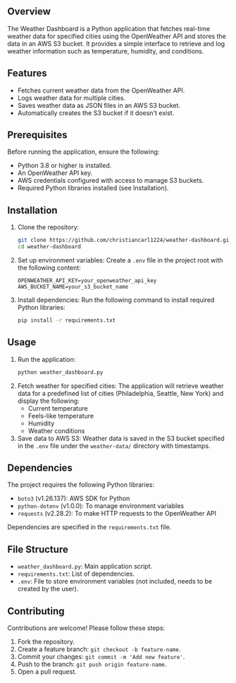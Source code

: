 ## Overview

The Weather Dashboard is a Python application that fetches real-time weather data for specified cities using the OpenWeather API and stores the data in an AWS S3 bucket. It provides a simple interface to retrieve and log weather information such as temperature, humidity, and conditions.

## Features

- Fetches current weather data from the OpenWeather API.
- Logs weather data for multiple cities.
- Saves weather data as JSON files in an AWS S3 bucket.
- Automatically creates the S3 bucket if it doesn't exist.

## Prerequisites

Before running the application, ensure the following:

- Python 3.8 or higher is installed.
- An OpenWeather API key.
- AWS credentials configured with access to manage S3 buckets.
- Required Python libraries installed (see Installation).

## Installation

1. Clone the repository:
    ```bash
    git clone https://github.com/christiancarl1224/weather-dashboard.git
    cd weather-dashboard
    ```
2. Set up environment variables: Create a `.env` file in the project root with the following content:
    ```env
    OPENWEATHER_API_KEY=your_openweather_api_key
    AWS_BUCKET_NAME=your_s3_bucket_name
    ```
3. Install dependencies: Run the following command to install required Python libraries:
    ```bash
    pip install -r requirements.txt
    ```

## Usage

1. Run the application:
    ```bash
    python weather_dashboard.py
    ```
2. Fetch weather for specified cities: The application will retrieve weather data for a predefined list of cities (Philadelphia, Seattle, New York) and display the following:
    - Current temperature
    - Feels-like temperature
    - Humidity
    - Weather conditions
3. Save data to AWS S3: Weather data is saved in the S3 bucket specified in the `.env` file under the `weather-data/` directory with timestamps.

## Dependencies

The project requires the following Python libraries:

- `boto3` (v1.26.137): AWS SDK for Python
- `python-dotenv` (v1.0.0): To manage environment variables
- `requests` (v2.28.2): To make HTTP requests to the OpenWeather API

Dependencies are specified in the `requirements.txt` file.

## File Structure

- `weather_dashboard.py`: Main application script.
- `requirements.txt`: List of dependencies.
- `.env`: File to store environment variables (not included, needs to be created by the user).

## Contributing

Contributions are welcome! Please follow these steps:

1. Fork the repository.
2. Create a feature branch: `git checkout -b feature-name`.
3. Commit your changes: `git commit -m 'Add new feature'`.
4. Push to the branch: `git push origin feature-name`.
5. Open a pull request.

